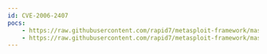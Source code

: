 ```yaml
---
id: CVE-2006-2407
pocs:
    - https://raw.githubusercontent.com/rapid7/metasploit-framework/master/modules/exploits/windows/ssh/freeftpd_key_exchange.rb
    - https://raw.githubusercontent.com/rapid7/metasploit-framework/master/modules/exploits/windows/ssh/freesshd_key_exchange.rb
---
```

